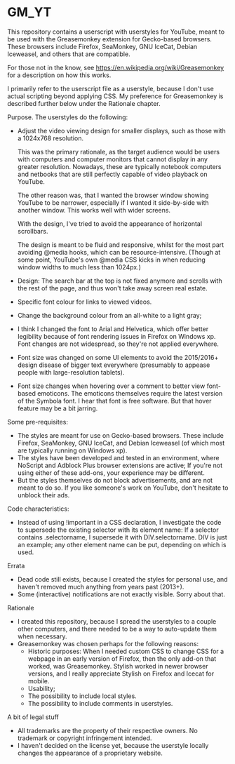 # GM_YT

This repository contains a userscript with userstyles for YouTube, 
meant to be used with the Greasemonkey extension for Gecko-based browsers.
These browsers include Firefox, SeaMonkey, GNU IceCat, Debian Iceweasel, 
and others that are compatible.

For those not in the know, see
https://en.wikipedia.org/wiki/Greasemonkey
for a description on how this works.

I primarily refer to the userscript file as a userstyle, because I don't use 
actual scripting beyond applying CSS. My preference for Greasemonkey is 
described further below under the Rationale chapter.

Purpose.
The userstyles do the following:
* Adjust the video viewing design for smaller displays, such as those with a 1024x768 resolution.

  This was the primary rationale, as the target audience would be users with 
  computers and computer monitors that cannot display in any greater resolution. 
  Nowadays, these are typically notebook computers and netbooks that are still 
  perfectly capable of video playback on YouTube.
  
  The other reason was, that I wanted the browser window showing YouTube to be
  narrower, especially if I wanted it side-by-side with another window. This 
  works well with wider screens.
  
  With the design, I've tried to avoid the appearance of horizontal scrollbars.
  
  The design is meant to be fluid and responsive, whilst for the most part 
  avoiding @media hooks, which can be resource-intensive.
  (Though at some point, YouTube's own @media CSS kicks in when reducing window widths to much less than 1024px.)

* Design: The search bar at the top is not fixed anymore and scrolls with the rest of the page, and thus won't take away screen real estate.
* Specific font colour for links to viewed videos.
  
* Change the background colour from an all-white to a light gray;
* I think I changed the font to Arial and Helvetica, which offer better legibility because of font rendering issues in Firefox on Windows xp. Font changes are not widespread, so they're not applied everywhere.
* Font size was changed on some UI elements to avoid the 2015/2016+ design disease of bigger text everywhere (presumably to appease people with large-resolution tablets).
* Font size changes when hovering over a comment to better view font-based emoticons. The emoticons themselves require the latest version of the Symbola font. I hear that font is free software. But that hover feature may be a bit jarring.

Some pre-requisites:
* The styles are meant for use on Gecko-based browsers. These include Firefox, SeaMonkey, GNU IceCat, and Debian Iceweasel (of which most are typically running on Windows xp).
* The styles have been developed and tested in an environment, where NoScript and Adblock Plus browser extensions are active; If you're not using either of these add-ons, your experience may be different.
* But the styles themselves do not block advertisements, and are not meant to do so. If you like someone's work on YouTube, don't hesitate to unblock their ads.

Code characteristics:
* Instead of using !important in a CSS declaration, I investigate the code to supersede the existing selector with its element name: If a selector contains .selectorname, I supersede it with DIV.selectorname. DIV is just an example; any other element name can be put, depending on which is used.

Errata
* Dead code still exists, because I created the styles for personal use, and haven't removed much anything from years past (2013+).
* Some (interactive) notifications are not exactly visible. Sorry about that.

Rationale
* I created this repository, because I spread the userstyles to a couple other computers, and there needed to be a way to auto-update them when necessary.
* Greasemonkey was chosen perhaps for the following reasons:
  * Historic purposes: When I needed custom CSS to change CSS for a webpage in an early version of Firefox, then the only add-on that worked, was Greasemonkey. Stylish worked in newer browser versions, and I really appreciate Stylish on Firefox and Icecat for mobile.
  * Usability;
  * The possibility to include local styles.
  * The possibility to include comments in userstyles.

A bit of legal stuff
* All trademarks are the property of their respective owners. No trademark or copyright infringement intended.
* I haven't decided on the license yet, because the userstyle locally changes the appearance of a proprietary website.
